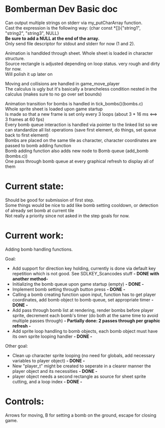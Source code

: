 # Bomberman Dev Basic doc

Can output multiple strings on stderr via my_putCharArray function.<br>
Cast the expression is the following way: (char const *[]){"string1", "string2", "string3", NULL}<br>
<b>Be sure to add a NULL at the end of the array.</b><br>
Only send file descriptor for stdout and stderr for now (1 and 2).<br>

Animation is handlded through sheet. Whole sheet is loaded in character structure.<br>
Source rectangle is adjusted depending on loop status. very rough and dirty for now.<br>
Will polish it up later on<br>

Moving and collisions are handled in game_move_player<br>
The calculus is ugly but it's basically a brancheless condition nested in the calculus (makes sure to no go over set bounds)<br>

Animation transition for bombs is handled in tick_bombs()(bombs.c)<br>
Whole sprite sheet is loaded upon game startup<br>
Is made so that a new frame is set only every 3 loops (about 3 * 16 ms <==> 3 frames at 60 fps)<br>
Every bomb queue interaction is handled via pointer to the linked list so we can standardize all list operations (save first element, do things, set queue back to first element)<br>
Bombs are placed on the same tile as character, character coordinates are passed to bomb adding function <br>
Bomb adding function also adds new node to Bomb queue (add_bomb (bombs.c))<br>
One pass through bomb queue at every graphical refresh to display all of them<br>


# Current state:

Should be good for submission of first step.<br>
Some things would be nice to add like bomb setting cooldown, or detection of already set bomb at current tile<br>
Not really a priority since not asked in the step goals for now.<br>

# Current work:

Adding bomb handling functions.

Goal:

- Add support for direction key holding, currently is done via default key repetition which is not good. See SDLKEY_Scancodes stuff <b>- DONE with another method-</b><br>
- Initializing the bomb queue upon game startup (empty) <b>- DONE -</b><br>
- Implement bomb setting through button press <b>- DONE -</b><br>
- Calling a bomb creating function upon input, function has to get player coordinates, add bomb object to bomb queue, set appropriate timer <b>- DONE -</b><br>
- Add pass through bomb list at rendering, render bombs before player sprite, decrement each bomb's timer (do both at the same time to avoid multiple passes through) <b> - Partially done: 2 passes through per graphic refresh - </b><br>
- Add sprite loop handling to bomb objects, each bomb object must have its own sprite looping handler <b>- DONE -</b><br>

Other goal:

- Clean up character sprite looping (no need for globals, add necessary variables to player object) <b>- DONE -</b><br>
- New "player_t" might be created to seperate in a clearer manner the player object and its necessities <b>- DONE -</b><br>
- player object needs a second rectangle as source for sheet sprite cutting, and a loop index <b>- DONE -</b><br>

# Controls:<br>
Arrows for moving, B for setting a bomb on the ground, escape for closing game.

